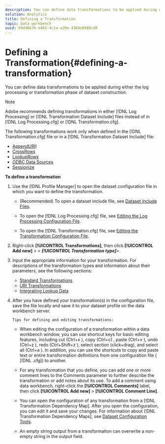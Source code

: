 ```yaml
---
description: You can define data transformations to be applied during either the log processing or transformation phase of dataset construction.
solution: Analytics
title: Defining a Transformation
topic: Data workbench
uuid: 69dd667b-e465-4c1a-a20e-4384e8988cd0
---
```


# Defining a Transformation{#defining-a-transformation}

You can define data transformations to be applied during either the log processing or transformation phase of dataset construction.

>[!NOTE]
>
>Adobe recommends defining transformations in either [!DNL Log Processing] or [!DNL Transformation Dataset Include] files instead of in [!DNL Log Processing.cfg] or [!DNL Transformation.cfg].

The following transformations work only when defined in the [!DNL Transformation.cfg] file or in a [!DNL Transformation Dataset Include] file:

* [AppendURI](../../../home/c-dataset-const-proc/c-data-trans/c-transf-types/c-uri-transf/c-appenduri.md#concept-a0df05dd958645bf8219fc7b0b675ee4)I 
* [CrossRows](../../../home/c-dataset-const-proc/c-data-trans/c-transf-types/c-standard-transf/c-crossrows.md#concept-fcace08804f54db397ed631cc13ff4f2) 
* [LookupRows](../../../home/c-dataset-const-proc/c-data-trans/c-transf-types/c-standard-transf/c-lookuprows.md#concept-4bd9a1f13ee243e592a6a0008053134f) 
* [ODBC Data Sources](../../../home/c-dataset-const-proc/c-log-proc-config-file/c-odbc-data-sources.md#concept-5f2cf635081d44beab826ef5ec8cf4e3) 
* [Sessionize](../../../home/c-dataset-const-proc/c-data-trans/c-transf-types/c-standard-transf/c-sessionize.md#concept-b1af95c8cba34b248f86de883d914bc0)

**To define a transformation** 

1. Use the [!DNL Profile Manager] to open the dataset configuration file in which you want to define the transformation.

    * (Recommended) To open a dataset include file, see [Dataset Include Files](../../../home/c-dataset-const-proc/c-dataset-inc-files/c-abt-dataset-inc-files.md). 
    * To open the [!DNL Log Processing.cfg] file, see [Editing the Log Processing Configuration File](../../../home/c-dataset-const-proc/c-log-proc-config-file/t-edit-log-proc-config-file.md#task-6a2fa1b735cb4eefad730f0a3a7858e5). 
    
    * To open the [!DNL Transformation.cfg] file, see [Editing the Transformation Configuration File](../../../home/c-dataset-const-proc/c-trans-config-file/t-edit-trans-config-file.md#task-cfef4142c1bf4437a669d1fdc75cabbc).

1. Right-click **[!UICONTROL Transformations]**, then click **[!UICONTROL Add new]** > *< **[!UICONTROL Transformation type]**>*.
1. Input the appropriate information for your transformation. For descriptions of the transformation types and information about their parameters, see the following sections:

    * [Standard Transformations](../../../home/c-dataset-const-proc/c-data-trans/c-transf-types/c-standard-transf/c-standard-transf.md#concept-25f4bdbf8fe74c4aaeb2fcd226243886) 
    * [URI Transformations](../../../home/c-dataset-const-proc/c-data-trans/c-transf-types/c-uri-transf/c-uri-transf.md#concept-2dfa0ffcd83d4fb69c1f42ad50dea125) 
    * [Integrating Lookup Data](../../../home/c-dataset-const-proc/c-data-trans/c-int-lookup-data/c-int-lookup-data.md#concept-08ff70769a464f50ab14299a344f05c7)

1. After you have defined your transformation(s) in the configuration file, save the file locally and save it to your dataset profile on the data workbench server.

       Tips for defining and editing transformations:

    * When editing the configuration of a transformation within a data workbench window, you can use shortcut keys for basic editing features, including cut (Ctrl+x ), copy (Ctrl+c) , paste (Ctrl+v ), undo (Ctrl+z ), redo (Ctrl+Shift+z ), select section (click+drag), and select all (Ctrl+a ). In addition, you can use the shortcuts to copy and paste text or entire transformation definitions from one configuration file ( [!DNL .cfg]) to another. 
    * For any transformation that you define, you can add one or more comment lines to the Comments parameter to further describe the transformation or add notes about its use. To add a comment using data workbench, right-click the **[!UICONTROL Comments]** label, then click **[!UICONTROL Add new]** > **[!UICONTROL Comment Line]**. 
    
    * You can open the configuration of any transformation from a [!DNL Transformation Dependency Map]. After you open the configuration, you can edit it and save your changes. For information about [!DNL Transformation Dependency Maps], see [Dataset Configuration Tools](../../../home/c-dataset-const-proc/c-dataset-config-tools/c-dataset-config-tools.md#concept-6e058b7691834cf79dcfd1573f78d4f5). 
    
    * An empty string output from a transformation can overwrite a non-empty string in the output field.

